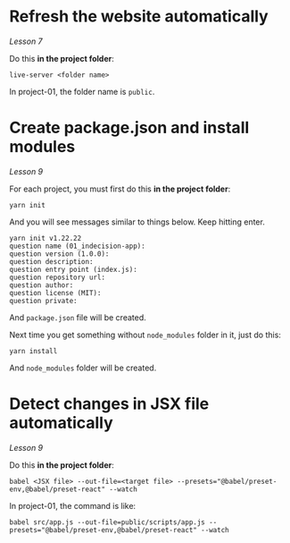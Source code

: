 # Refresh the website automatically

*Lesson 7*

Do this **in the project folder**:

```console
live-server <folder name>
```

In project-01, the folder name is `public`.



# Create package.json and install modules

*Lesson 9*

For each project, you must first do this **in the project folder**: 

```
yarn init
```

And you will see messages similar to things below. Keep hitting enter.

```
yarn init v1.22.22
question name (01_indecision-app):
question version (1.0.0):
question description:
question entry point (index.js):
question repository url:
question author:
question license (MIT):
question private:
```

And `package.json` file will be created.

Next time you get something without `node_modules` folder in it, just do this:

```
yarn install
```

And `node_modules` folder will be created.



# Detect changes in JSX file automatically

*Lesson 9*

Do this **in the project folder**:

```
babel <JSX file> --out-file=<target file> --presets="@babel/preset-env,@babel/preset-react" --watch
```

In project-01, the command is like:

```
babel src/app.js --out-file=public/scripts/app.js --presets="@babel/preset-env,@babel/preset-react" --watch
```